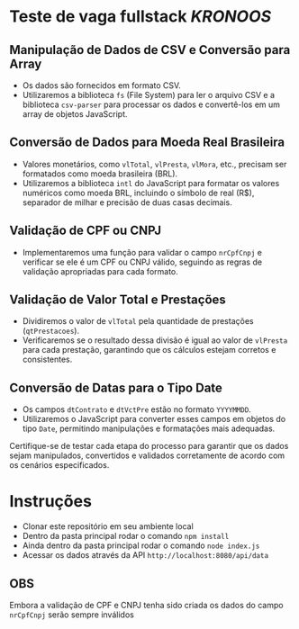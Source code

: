 # Teste de vaga fullstack *KRONOOS*

## Manipulação de Dados de CSV e Conversão para Array

- Os dados são fornecidos em formato CSV.
- Utilizaremos a biblioteca `fs` (File System) para ler o arquivo CSV e a biblioteca `csv-parser` para processar os dados e convertê-los em um array de objetos JavaScript.

## Conversão de Dados para Moeda Real Brasileira

- Valores monetários, como `vlTotal`, `vlPresta`, `vlMora`, etc., precisam ser formatados como moeda brasileira (BRL).
- Utilizaremos a biblioteca `intl` do JavaScript para formatar os valores numéricos como moeda BRL, incluindo o símbolo de real (R$), separador de milhar e precisão de duas casas decimais.

## Validação de CPF ou CNPJ

- Implementaremos uma função para validar o campo `nrCpfCnpj` e verificar se ele é um CPF ou CNPJ válido, seguindo as regras de validação apropriadas para cada formato.

## Validação de Valor Total e Prestações

- Dividiremos o valor de `vlTotal` pela quantidade de prestações (`qtPrestacoes`).
- Verificaremos se o resultado dessa divisão é igual ao valor de `vlPresta` para cada prestação, garantindo que os cálculos estejam corretos e consistentes.

## Conversão de Datas para o Tipo Date

- Os campos `dtContrato` e `dtVctPre` estão no formato `YYYYMMDD`.
- Utilizaremos o JavaScript para converter esses campos em objetos do tipo `Date`, permitindo manipulações e formatações mais adequadas.

Certifique-se de testar cada etapa do processo para garantir que os dados sejam manipulados, convertidos e validados corretamente de acordo com os cenários especificados.


# Instruções
- Clonar este repositório em seu ambiente local
- Dentro da pasta principal rodar o comando `npm install`
- Ainda dentro da pasta principal rodar o comando `node index.js`
- Acessar os dados através da API `http://localhost:8080/api/data`

## OBS
Embora a validação de CPF e CNPJ tenha sido criada os dados do campo `nrCpfCnpj` serão sempre inválidos
